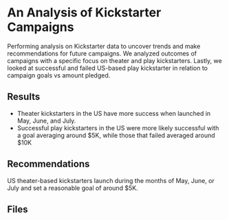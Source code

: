 
# An Analysis of Kickstarter Campaigns
Performing analysis on Kickstarter data to uncover trends and make recommendations for future campaigns.  We analyzed outcomes of campaigns with a specific focus on theater and play kickstarters.  Lastly, we looked at successful and failed US-based play kickstarter in relation to campaign goals vs amount pledged.

## Results

-  Theater kickstarters in the US have more success when launched in May, June, and July.
-  Successful play kickstarters in the US were more likely successful with a goal averaging around $5K, while those that failed averaged around $10K  

## Recommendations

US theater-based kickstarters launch during the months of May, June, or July and set a reasonable goal of around $5K.

##  Files
